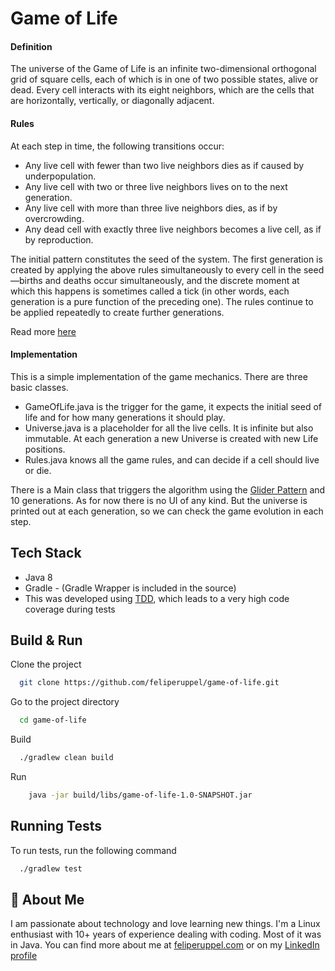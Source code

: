 
# Game of Life

#### Definition

The universe of the Game of Life is an infinite two-dimensional orthogonal grid of square cells, each of
which is in one of two possible states, alive or dead. Every cell interacts with its eight neighbors, which
are the cells that are horizontally, vertically, or diagonally adjacent.

#### Rules

At each step in time, the following transitions occur:
- Any live cell with fewer than two live neighbors dies as if caused by underpopulation.
- Any live cell with two or three live neighbors lives on to the next generation.
- Any live cell with more than three live neighbors dies, as if by overcrowding.
- Any dead cell with exactly three live neighbors becomes a live cell, as if by reproduction.

The initial pattern constitutes the seed of the system. The first generation is created by applying the
above rules simultaneously to every cell in the seed—births and deaths occur simultaneously, and the
discrete moment at which this happens is sometimes called a tick (in other words, each generation is a
pure function of the preceding one). The rules continue to be applied repeatedly to create further
generations. 

Read more [here](https://en.wikipedia.org/wiki/Conway%27s_Game_of_Life)

#### Implementation

This is a simple implementation of the game mechanics.
There are three basic classes.

 * GameOfLife.java is the trigger for the game, it expects the initial seed of life and for how many generations it should play.
 * Universe.java is a placeholder for all the live cells. It is infinite but also immutable. At each generation a new Universe is created with new Life positions.
 * Rules.java knows all the game rules, and can decide if a cell should live or die.

There is a Main class that triggers the algorithm using the [Glider Pattern](https://en.wikipedia.org/wiki/Glider_(Conway%27s_Life)) and 10 generations.
As for now there is no UI of any kind. But the universe is printed out at each generation, so we can check the game evolution in each step.
## Tech Stack

- Java 8
- Gradle - (Gradle Wrapper is included in the source)
- This was developed using [TDD](http://agiledata.org/essays/tdd.html), which leads to a very high code coverage during tests


## Build & Run

Clone the project

```bash
  git clone https://github.com/feliperuppel/game-of-life.git
```

Go to the project directory

```bash
  cd game-of-life
```

Build

```bash
  ./gradlew clean build
```

Run

```bash
    java -jar build/libs/game-of-life-1.0-SNAPSHOT.jar
```
## Running Tests

To run tests, run the following command

```bash
  ./gradlew test
```


## 🚀 About Me
I am passionate about technology and love learning new things. I'm a Linux enthusiast with 10+
years of experience dealing with coding. Most of it was in Java.
You can find more about me at [feliperuppel.com](https://feliperuppel.com/) or on my [LinkedIn profile](https://www.linkedin.com/in/feliperuppel/)

